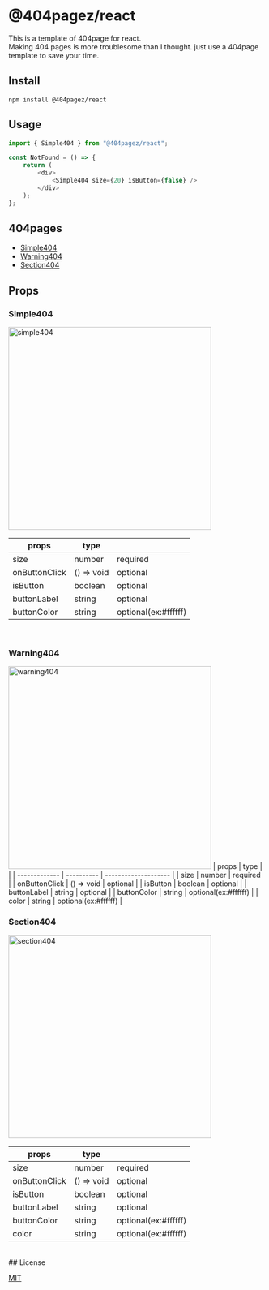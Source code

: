 # @404pagez/react

This is a template of 404page for react.  
Making 404 pages is more troublesome than I thought. just use a 404page template to save your time.

## Install

```
npm install @404pagez/react
```

## Usage

```javascript
import { Simple404 } from "@404pagez/react";

const NotFound = () => {
    return (
        <div>
            <Simple404 size={20} isButton={false} />
        </div>
    );
};
```

## 404pages

-   [Simple404](#simple404)
-   [Warning404](#warning404)
-   [Section404](#section404)

## Props

### Simple404 <a id=simple404></a>

<img src="https://user-images.githubusercontent.com/9592408/168017258-c1ed6816-522e-4e84-b832-24c7ec1a967a.png" alt="simple404" width="400" />

| props         | type       |                      |
| ------------- | ---------- | -------------------- |
| size          | number     | required             |
| onButtonClick | () => void | optional             |
| isButton      | boolean    | optional             |
| buttonLabel   | string     | optional             |
| buttonColor   | string     | optional(ex:#ffffff) |

<br />

### Warning404 <a id=warning404></a>

<img src="https://user-images.githubusercontent.com/9592408/168017173-ece897ad-e26f-416d-afd4-f4b4ad06d398.png" alt="warning404" width="400" />
| props         | type       |                      |
| ------------- | ---------- | -------------------- |
| size          | number     | required             |
| onButtonClick | () => void | optional             |
| isButton      | boolean    | optional             |
| buttonLabel   | string     | optional             |
| buttonColor   | string     | optional(ex:#ffffff) |
| color         | string     | optional(ex:#ffffff) |

<br />

### Section404 <a id=section404></a>

<img src="https://user-images.githubusercontent.com/9592408/168016963-a5df4b59-45d8-4208-84d9-8ecf64a2c125.png" alt="section404" width="400"/>

| props         | type       |                      |
| ------------- | ---------- | -------------------- |
| size          | number     | required             |
| onButtonClick | () => void | optional             |
| isButton      | boolean    | optional             |
| buttonLabel   | string     | optional             |
| buttonColor   | string     | optional(ex:#ffffff) |
| color         | string     | optional(ex:#ffffff) |

<br />
## License

<a href="https://github.com/404pagez/react/blob/HEAD/LICENSE">MIT</a>
